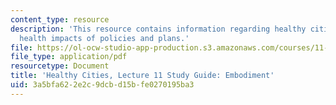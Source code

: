 ```yaml
---
content_type: resource
description: 'This resource contains information regarding healthy cities: Assessing
  health impacts of policies and plans.'
file: https://ol-ocw-studio-app-production.s3.amazonaws.com/courses/11-s941-healthy-cities-assessing-health-impacts-of-policies-and-plans-spring-2016/3a5bfa622e2c9dcbd15bfe0270195ba3_MIT11_S941S16_Class11Guide.pdf
file_type: application/pdf
resourcetype: Document
title: 'Healthy Cities, Lecture 11 Study Guide: Embodiment'
uid: 3a5bfa62-2e2c-9dcb-d15b-fe0270195ba3
---
```

